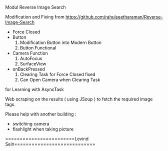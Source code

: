 Modul Reverse Image Search

Modification and Fixing from https://github.com/rahulseetharaman/Reverse-Image-Search

- Force Closed
- Button
	1. Modification Button into Modern Button
	2. Button Functional
- Camera Function
	1. AutoFocus
	2. SurfaceView
- onBackPressed
	1. Clearing Task for Force Closed fixed
	2. Can Open Camera when Clearing Task

for Learning with AsyncTask

Web scraping on the results ( using JSoup ) to fetch the required image tags.

Please help with another building :
- switching camera
- flashlight when taking picture

========================Levind Sein============================